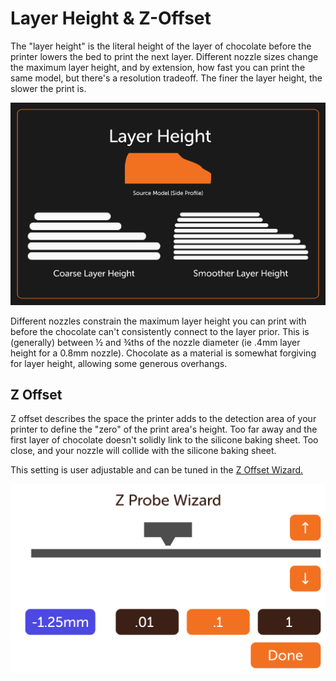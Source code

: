 # Layer Height & Z-Offset

The "layer height" is the literal height of the layer of chocolate before the printer lowers the bed to print the next layer.  Different nozzle sizes change the maximum layer height, and by extension, how fast you can print the same model, but there's a resolution tradeoff.  The finer the layer height, the slower the print is.

![Layer Height Explainer](../img/layer_height_diagram.png)

Different nozzles constrain the maximum layer height you can print with before the chocolate can't consistently connect to the layer prior.  This is (generally) between ½ and ¾ths of the nozzle diameter (ie .4mm layer height for a 0.8mm nozzle).   Chocolate as a material is somewhat forgiving for layer height, allowing some generous overhangs.

## Z Offset

Z offset describes the space the printer adds to the detection area of your printer to define the "zero" of the print area's height.  Too far away and the first layer of chocolate doesn't solidly link to the silicone baking sheet.  Too close, and your nozzle will collide with the silicone baking sheet.  

This setting is user adjustable and can be tuned in the [Z Offset Wizard.](../Advanced/Troubleshooting.md#probe-mesh-area)

![A replica of the "Z Probe Wizard" menu screen from the Cocoa Press printer.](../img/101/z_probe_wizard_mockup.png)

